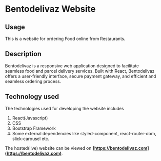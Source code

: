 #  Bentodelivaz Website

## Usage
This is a website for ordering Food online from Restaurants.

## Description

Bentodelivaz is a responsive web application designed to facilitate seamless food and parcel delivery services. Built with React,  Bentodelivaz offers a user-friendly interface, secure payment gateway, and efficient and seamless ordering process.

## Technology used

The technologies used for developing the website includes
1. React(Javascript)
2. CSS
3. Bootstrap Framework
4. Some external dependencies like styled-component, react-router-dom, slick-carousel etc.


The hosted(live) website can be viewed on **[https://bentodelivaz.com](https://bentodelivaz.com)**.